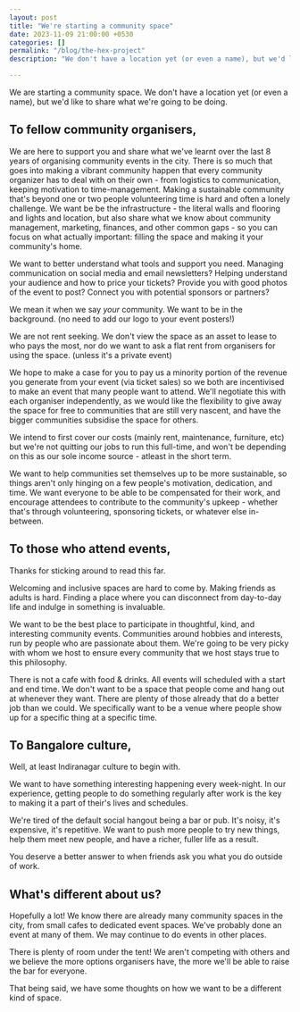 ```yaml
---
layout: post
title: "We're starting a community space"
date: 2023-11-09 21:00:00 +0530
categories: []
permalink: "/blog/the-hex-project"
description: "We don't have a location yet (or even a name), but we'd like to share what we're going to be doing."

---
```


We are starting a community space. We don't have a location yet (or even a name), but we'd like to share what we're going to be doing.

## To fellow community organisers,
We are here to support you and share what we've learnt over the last 8 years of organising community events in the city. There is so much that goes into making a vibrant community happen that every community organizer has to deal with on their own - from logistics to communication, keeping motivation to time-management. Making a sustainable community that's beyond one or two people volunteering time is hard and often a lonely challenge. We want be be the infrastructure - the literal walls and flooring and lights and location, but also share what we know about community management, marketing, finances, and other common gaps - so you can focus on what actually important: filling the space and making it your community's home.

We want to better understand what tools and support you need. Managing communication on social media and email newsletters? Helping understand your audience and how to price your tickets? Provide you with good photos of the event to post? Connect you with potential sponsors or partners?

We mean it when we say _your_ community. We want to be in the background. (no need to add our logo to your event posters!)

We are not rent seeking. We don't view the space as an asset to lease to who pays the most, nor do we want to ask a flat rent from organisers for using the space. (unless it's a private event)

We hope to make a case for you to pay us a minority portion of the revenue you generate from your event (via ticket sales) so we both are incentivised to make an event that many people want to attend. We'll negotiate this with each organiser independently, as we would like the flexibility to give away the space for free to communities that are still very nascent, and have the bigger communities subsidise the space for others.

We intend to first cover our costs (mainly rent, maintenance, furniture, etc) but we're not quitting our jobs to run this full-time, and won't be depending on this as our sole income source - atleast in the short term.

We want to help communities set themselves up to be more sustainable, so things aren't only hinging on a few people's motivation, dedication, and time. We want everyone to be able to be compensated for their work, and encourage attendees to contribute to the community's upkeep - whether that's through volunteering, sponsoring tickets, or whatever else in-between.


## To those who attend events,
Thanks for sticking around to read this far.

Welcoming and inclusive spaces are hard to come by. Making friends as adults is hard. Finding a place where you can disconnect from day-to-day life and indulge in something is invaluable. 

We want to be the best place to participate in thoughtful, kind, and interesting community events. Communities around hobbies and interests, run by people who are passionate about them. We're going to be very picky with whom we host to ensure every community that we host stays true to this philosophy.

There is not a cafe with food & drinks. All events will scheduled with a start and end time. We don't want to be a space that people come and hang out at whenever they want. There are plenty of those already that do a better job than we could. We specifically want to be a venue where people show up for a specific thing at a specific time.

## To Bangalore culture,
Well, at least Indiranagar culture to begin with.

We want to have something interesting happening every week-night. In our experience, getting people to do something regularly after work is the key to making it a part of their's lives and schedules.

We're tired of the default social hangout being a bar or pub. It's noisy, it's expensive, it's repetitive. We want to push more people to try new things, help them meet new people, and have a richer, fuller life as a result.

You deserve a better answer to when friends ask you what you do outside of work.

## What's different about us?
Hopefully a lot! We know there are already many community spaces in the city, from small cafes to dedicated event spaces. We've probably done an event at many of them. We may continue to do events in other places.

There is plenty of room under the tent! We aren't competing with others and we believe the more options organisers have, the more we'll be able to raise the bar for everyone.

That being said, we have some thoughts on how we want to be a different kind of space.
